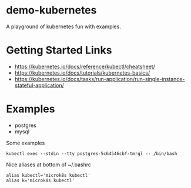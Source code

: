# demo-kubernetes

A playground of kubernetes fun with examples.

# Getting Started Links
- https://kubernetes.io/docs/reference/kubectl/cheatsheet/
- https://kubernetes.io/docs/tutorials/kubernetes-basics/
- https://kubernetes.io/docs/tasks/run-application/run-single-instance-stateful-application/

# Examples
- postgres
- mysql


Some examples
```
kubectl exec --stdin --tty postgres-5c64546cbf-tmrgl -- /bin/bash
```

Nice aliases at bottom of ~/.bashrc
```
alias kubectl='microk8s kubectl'
alias k='microk8s kubectl'
```
